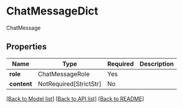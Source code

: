 # ChatMessageDict

ChatMessage

## Properties
| Name | Type | Required | Description |
| ------------ | ------------- | ------------- | ------------- |
**role** | ChatMessageRole | Yes |  |
**content** | NotRequired[StrictStr] | No |  |


[[Back to Model list]](../../../README.md#models-v1-link) [[Back to API list]](../../README.md#documentation-for-api-endpoints) [[Back to README]](../../README.md)
